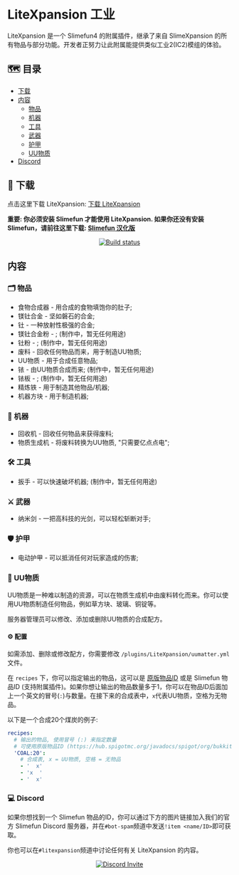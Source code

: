 # LiteXpansion 工业

LiteXpansion 是一个 Slimefun4 的附属插件，继承了来自 SlimeXpansion 的所有物品与部分功能。开发者正努力让此附属能提供类似工业2(IC2)模组的体验。

## :world_map: 目录

* [下载](#floppy_disk-下载)
* [内容](#内容)
  * [物品](#card_index_dividers-物品)
  * [机器](#electric_plug-机器)
  * [工具](#hammer_and_wrench-工具)
  * [武器](#crossed_swords-武器)
  * [护甲](#shield-护甲)
  * [UU物质](#brain-uu物质)
* [Discord](#computer-discord)

## :floppy_disk: 下载

点击这里下载 LiteXpansion: [下载 LiteXpansion](https://github.com/ybw0014/LiteXpansion/actions/workflows/maven.yml)

**重要: 你必须安装 Slimefun 才能使用 LiteXpansion. 如果你还没有安装 Slimefun，请前往这里下载: [Slimefun 汉化版](https://github.com/StarWishsama/Slimefun4/releases)**

<p align="center">
  <a href="https://github.com/ybw0014/LiteXpansion/actions/workflows/maven.yml">
    <img src="https://github.com/ybw0014/LiteXpansion/actions/workflows/maven.yml/badge.svg" alt="Build status"/>
  </a>
</p>

## 内容

### :card_index_dividers: 物品

- 食物合成器 - 用合成的食物填饱你的肚子;
- 镁钍合金 - 坚如磐石的合金;
- 钍 - 一种放射性极强的合金;
- 镁钍合金粉 - ; (制作中，暂无任何用途)
- 钍粉 - ; (制作中，暂无任何用途)
- 废料 - 回收任何物品而来，用于制造UU物质;
- UU物质 - 用于合成任意物品;
- 铱 - 由UU物质合成而来; (制作中，暂无任何用途)
- 铱板 - ; (制作中，暂无任何用途)
- 精炼铁 - 用于制造其他物品/机器;
- 机器方块 - 用于制造机器;

### :electric_plug: 机器
- 回收机 - 回收任何物品来获得废料;
- 物质生成机 - 将废料转换为UU物质, "只需要亿点点电";

### :hammer_and_wrench: 工具
- 扳手 - 可以快速破坏机器; (制作中，暂无任何用途)

### :crossed_swords: 武器
- 纳米剑 - 一把高科技的光剑，可以轻松斩断对手;

### :shield: 护甲
- 电动护甲 - 可以抵消任何对玩家造成的伤害;

### :brain: UU物质

UU物质是一种难以制造的资源，可以在物质生成机中由废料转化而来。你可以使用UU物质制造任何物品，例如草方块、玻璃、铜锭等。

服务器管理员可以修改、添加或删除UU物质的合成配方。

#### :gear: 配置

如需添加、删除或修改配方，你需要修改 `/plugins/LiteXpansion/uumatter.yml` 文件。

在 `recipes` 下，你可以指定输出的物品，这可以是 [原版物品ID](https://hub.spigotmc.org/javadocs/spigot/org/bukkit/Material.html) 或是 Slimefun 物品ID (支持附属插件)。如果你想让输出的物品数量多于1，你可以在物品ID后面加上一个英文的冒号(`:`)与数量。在接下来的合成表中，`x`代表UU物质，空格为无物品。

以下是一个合成20个煤炭的例子:

```yaml
recipes:
  # 输出的物品, 使用冒号 (:) 来指定数量
  # 可使用原版物品ID (https://hub.spigotmc.org/javadocs/spigot/org/bukkit/Material.html) 或 Slimefun 物品ID
  'COAL:20':
    # 合成表, x = UU物质, 空格 = 无物品
    - '  x'
    - 'x  '
    - '  x'
```

### :computer: Discord

如果你想找到一个 Slimefun 物品的ID，你可以通过下方的图片链接加入我们的官方 Slimefun Discord 服务器，并在`#bot-spam`频道中发送`!item <name/ID>`即可获取。

你也可以在`#litexpansion`频道中讨论任何有关 LiteXpansion 的内容。

<p align="center">
  <a href="https://discord.gg/slimefun">
    <img src="https://discordapp.com/api/guilds/565557184348422174/widget.png?style=banner3" alt="Discord Invite"/>
  </a>
</p>
